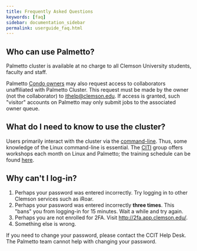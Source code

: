 ```yaml
---
title: Frequently Asked Questions
keywords: [faq]
sidebar: documentation_sidebar
permalink: userguide_faq.html
---
```


## Who can use Palmetto?

Palmetto cluster is available at no charge to all Clemson University
students, faculty and staff.

Palmetto [Condo owners]({{site.baseurl}}/palmetto/userguide_palmetto_overview.html#condominium-model)
may also request access to collaborators unaffiliated with Palmetto Cluster.
This request must be made by the owner (not the collaborator)
to <ithelp@clemson.edu>.
If access is granted, such "visitor" accounts on Palmetto may only submit jobs
to the associated owner queue.

## What do I need to know to use the cluster?

Users primarily interact with the cluster via the [command-line](https://en.wikipedia.org/wiki/Command-line_interface).
Thus, some knowledge of the Linux command-line is essential.
The [CITI](https://citi.sites.clemson.edu/) group offers workshops
each month on Linux and Palmetto; the training schedule can be found [here](https://citi.sites.clemson.edu/training/).

## Why can't I log-in?

1. Perhaps your password was entered incorrectly. Try logging in to other Clemson services such as iRoar.
1. Perhaps your password was entered incorrectly **three times**. This "bans" you from logging-in
for 15 minutes. Wait a while and try again.
1. Perhaps you are not enrolled for 2FA. Visit <http://2fa.app.clemson.edu/>.
1. Something else is wrong.

If you need to change your password, please contact the CCIT Help Desk.
The Palmetto team cannot help with changing your password.
